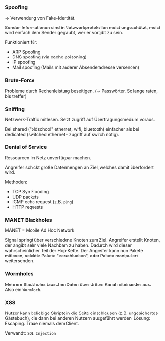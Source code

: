 ### Spoofing
&rarr; Verwendung von Fake-Identität.

Sender-Informationen sind in Netzwerkprotokollen meist ungeschützt, meist wird einfach dem Sender geglaubt, wer er vorgibt zu sein.

Funktioniert für:
- ARP Spoofing
- DNS spoofing (via cache-poisoning)
- IP spoofing
- Mail spoofing (Mails mit anderer Absenderadresse versenden)

### Brute-Force
Probleme durch Rechenleistung beseitigen. (&rarr; Passwörter. So lange raten, bis treffer)

### Sniffing
Netzwerk-Traffic mitlesen. Setzt zugriff auf Übertragungsmedium voraus.

Bei shared ("oldschool" ethernet, wifi, bluetooth) einfacher als bei dedicated (switched ethernet - zugriff auf switch nötig).

### Denial of Service
Ressourcen im Netz unverfügbar machen.

Angreifer schickt große Datenmengen an Ziel, welches damit überfordert wird.

Methoden:
- TCP Syn Flooding
- UDP packets
- ICMP echo request (z.B. `ping`)
- HTTP requests

### MANET Blackholes
MANET = Mobile Ad Hoc Network

Signal springt über verschiedene Knoten zum Ziel. Angreifer erstellt Knoten, der angibt sehr viele Nachbarn zu haben. Dadurch wird dieser wahrscheinlicher Teil der Hop-Kette. Der Angreifer kann nun Pakete mitlesen, selektiv Pakete "verschlucken", oder Pakete manipuliert weitersenden.

### Wormholes
Mehrere Blackholes tauschen Daten über dritten Kanal miteinander aus. Also ein `Wurmloch`.

### XSS
Nutzer kann beliebige Skripte in die Seite einschleusen (z.B. ungesichertes Gästebuch), die dann bei anderen Nutzern ausgeführt werden.
Lösung: Escaping. Traue niemals dem Client.

Verwandt: `SQL Injection`